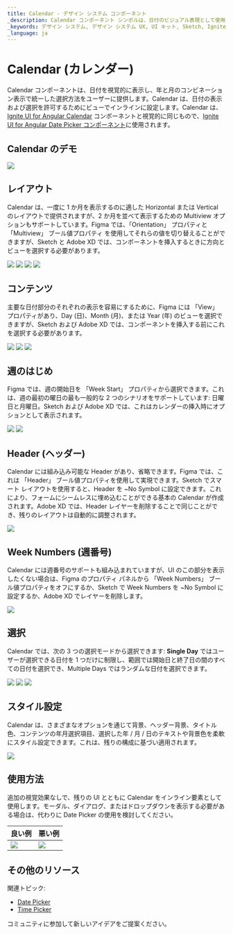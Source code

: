 ```yaml
---
title: Calendar - デザイン システム コンポーネント
_description: Calendar コンポーネント シンボルは、日付のビジュアル表現として使用され、日付の日、月、年の部分をナビゲートするために必要なメカニズムを提供します。
_keywords: デザイン システム, デザイン システム UX, UI キット, Sketch, Ignite UI for Angular, Sketch to Angular, Angular, Angular デザイン システム, Sketch からコードをエクスポート, Angular 用のデザイン キット, Sketch HTML, Sketch to HTML, Sketch UI キット, Figma, Figma to Angular, Figma からコードをエクスポート, Figma HTML, Figma to HTML, Figma UI キット
_language: ja
---
```


# Calendar (カレンダー)

Calendar コンポーネントは、日付を視覚的に表示し、年と月のコンビネーション表示で統一した選択方法をユーザーに提供します。Calendar は、日付の表示および選択を許可するためにビューでインラインに設定します。Calendar は、[Ignite UI for Angular Calendar](https://jp.infragistics.com/products/ignite-ui-angular/angular/components/calendar.html) コンポーネントと視覚的に同じもので、[Ignite UI for Angular Date Picker コンポーネント](https://jp.infragistics.com/products/ignite-ui-angular/angular/components/date_picker.html)に使用されます。

## Calendar のデモ

<img class="responsive-img" src="../images/calendar_demo.png" srcset="../images/calendar_demo@2x.png 2x" />

## レイアウト

Calendar は、一度に 1 か月を表示するのに適した Horizontal または Vertical のレイアウトで提供されますが、2 か月を並べて表示するための Multiview オプションもサポートしています。Figma では、「Orientation」 プロパティと 「Multiview」 ブール値プロパティ を使用してそれらの値を切り替えることができますが、Sketch と Adobe XD では、コンポーネントを挿入するときに方向とビューを選択する必要があります。

<img class="responsive-img" src="../images/calendar_horizontal.png" srcset="../images/calendar_horizontal@2x.png 2x" />
<img class="responsive-img" src="../images/calendar_vertical.png" srcset="../images/calendar_vertical@2x.png 2x" />
<img class="responsive-img" src="../images/calendar_multi_horiz.png" srcset="../images/calendar_multi_horiz@2x.png 2x" />
<img class="responsive-img" src="../images/calendar_multi_vert.png" srcset="../images/calendar_multi_vert@2x.png 2x" />

## コンテンツ

主要な日付部分のそれぞれの表示を容易にするために、Figma には 「View」 プロパティがあり、Day (日)、Month (月)、または Year (年) のビューを選択できますが、Sketch および Adobe XD では、コンポーネントを挿入する前にこれを選択する必要があります。

<img class="responsive-img" src="../images/calendar_vertical.png" srcset="../images/calendar_vertical@2x.png 2x" />
<img class="responsive-img" src="../images/calendar_months.png" srcset="../images/calendar_months@2x.png 2x" />
<img class="responsive-img" src="../images/calendar_years.png" srcset="../images/calendar_years@2x.png 2x" />

## 週のはじめ

Figma では、週の開始日を 「Week Start」 プロパティから選択できます。これは、週の最初の曜日の最も一般的な 2 つのシナリオをサポートしています: 日曜日と月曜日。Sketch および Adobe XD では、これはカレンダーの挿入時にオプションとして表示されます。

<img class="responsive-img" src="../images/calendar_sun.png" srcset="../images/calendar_sun@2x.png 2x" />
<img class="responsive-img" src="../images/calendar_vertical.png" srcset="../images/calendar_vertical@2x.png 2x" />

## Header (ヘッダー)

Calendar には組み込み可能な Header があり、省略できます。Figma では、これは 「Header」 ブール値プロパティを使用して実現できます。Sketch でスマート レイアウトを使用すると、Header を ~No Symbol に設定できます。これにより、フォームにシームレスに埋め込むことができる基本の Calendar が作成されます。Adobe XD では、Header レイヤーを削除することで同じことができ、残りのレイアウトは自動的に調整されます。

<img class="responsive-img" src="../images/calendar_base.png" srcset="../images/calendar_base@2x.png 2x" />

## Week Numbers (週番号)

Calendar には週番号のサポートも組み込まれていますが、UI のこの部分を表示したくない場合は、Figma のプロパティ パネルから 「Week Numbers」 ブール値プロパティをオフにするか、Sketch で Week Numbers を ~No Symbol に設定するか、Adobe XD でレイヤーを削除します。

<img class="responsive-img" src="../images/calendar_weeknum.png" srcset="../images/calendar_weeknum@2x.png 2x" />

## 選択

Calendar では、次の 3 つの選択モードから選択できます: **Single Day** ではユーザーが選択できる日付を 1 つだけに制限し、範囲では開始日と終了日の間のすべての日付を選択でき、Multiple Days ではランダムな日付を選択できます。

<img class="responsive-img" src="../images/calendar_horizontal.png" srcset="../images/calendar_horizontal@2x.png 2x" />
<img class="responsive-img" src="../images/calendar_range.png" srcset="../images/calendar_range@2x.png 2x" />
<img class="responsive-img" src="../images/calendar_selection.png" srcset="../images/calendar_selection@2x.png 2x" />

## スタイル設定

Calendar は、さまざまなオプションを通じて背景、ヘッダー背景、タイトル色、コンテンツの年月選択項目、選択した年 / 月 / 日のテキストや背景色を柔軟にスタイル設定できます。これは、残りの構成に基づい適用されます。

<img class="responsive-img" src="../images/calendar_styling.png" srcset="../images/calendar_styling@2x.png 2x" />

## 使用方法

追加の視覚効果なしで、残りの UI とともに Calendar をインライン要素として使用します。モーダル、ダイアログ、またはドロップダウンを表示する必要がある場合は、代わりに Date Picker の使用を検討してください。

| 良い例                                                                                 |悪い例                                                                                  |
| ---------------------------------------------------------------------------------- | -------------------------------------------------------------------------------------- |
| <img class="responsive-img" src="../images/calendar_do1.png" srcset="../images/calendar_do1@2x.png 2x" />|<img class="responsive-img" src="../images/calendar_dont1.png" srcset="../images/calendar_dont1@2x.png 2x" /> |

## その他のリソース

関連トピック:

- [Date Picker](date-picker.md)
- [Time Picker](time-picker.md)
  <div class="divider--half"></div>

コミュニティに参加して新しいアイデアをご提案ください。
